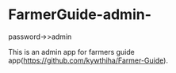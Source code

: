 # FarmerGuide-admin-

password->>admin

This is an admin app for farmers guide app(https://github.com/kywthiha/Farmer-Guide).
